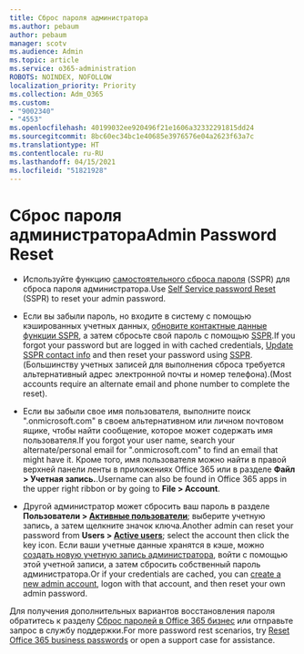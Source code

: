 ```yaml
---
title: Сброс пароля администратора
ms.author: pebaum
author: pebaum
manager: scotv
ms.audience: Admin
ms.topic: article
ms.service: o365-administration
ROBOTS: NOINDEX, NOFOLLOW
localization_priority: Priority
ms.collection: Adm_O365
ms.custom:
- "9002340"
- "4553"
ms.openlocfilehash: 40199032ee920496f21e1606a32332291815dd24
ms.sourcegitcommit: 8bc60ec34bc1e40685e3976576e04a2623f63a7c
ms.translationtype: HT
ms.contentlocale: ru-RU
ms.lasthandoff: 04/15/2021
ms.locfileid: "51821928"
---
```

# <a name="admin-password-reset"></a><span data-ttu-id="5da5a-102">Сброс пароля администратора</span><span class="sxs-lookup"><span data-stu-id="5da5a-102">Admin Password Reset</span></span>

- <span data-ttu-id="5da5a-103">Используйте функцию [самостоятельного сброса пароля](https://passwordreset.microsoftonline.com/) (SSPR) для сброса пароля администратора.</span><span class="sxs-lookup"><span data-stu-id="5da5a-103">Use [Self Service password Reset](https://passwordreset.microsoftonline.com/) (SSPR) to reset your admin password.</span></span>

- <span data-ttu-id="5da5a-104">Если вы забыли пароль, но входите в систему с помощью кэшированных учетных данных, [обновите контактные данные функции SSPR](https://go.microsoft.com/fwlink/?linkid=849451), а затем сбросьте свой пароль с помощью [SSPR](https://passwordreset.microsoftonline.com/).</span><span class="sxs-lookup"><span data-stu-id="5da5a-104">If you forgot your password but are logged in with cached credentials, [Update SSPR contact info](https://go.microsoft.com/fwlink/?linkid=849451) and then reset your password using [SSPR](https://passwordreset.microsoftonline.com/).</span></span>  <span data-ttu-id="5da5a-105">(Большинству учетных записей для выполнения сброса требуется альтернативный адрес электронной почты и номер телефона).</span><span class="sxs-lookup"><span data-stu-id="5da5a-105">(Most accounts require an alternate email and phone number to complete the reset).</span></span>

- <span data-ttu-id="5da5a-106">Если вы забыли свое имя пользователя, выполните поиск ".onmicrosoft.com" в своем альтернативном или личном почтовом ящике, чтобы найти сообщение, которое может содержать имя пользователя.</span><span class="sxs-lookup"><span data-stu-id="5da5a-106">If you forgot your user name, search your alternate/personal email for ".onmicrosoft.com" to find an email that might have it.</span></span>  <span data-ttu-id="5da5a-107">Кроме того, имя пользователя можно найти в правой верхней панели ленты в приложениях Office 365 или в разделе **Файл > Учетная запись.**.</span><span class="sxs-lookup"><span data-stu-id="5da5a-107">Username can also be found in Office 365 apps in the upper right ribbon or by going to **File > Account**.</span></span>

- <span data-ttu-id="5da5a-108">Другой администратор может сбросить ваш пароль в разделе **Пользователи > [Активные пользователи](https://portal.office.com/adminportal/home#/users)**; выберите учетную запись, а затем щелкните значок ключа.</span><span class="sxs-lookup"><span data-stu-id="5da5a-108">Another admin can reset your password from **Users > [Active users](https://portal.office.com/adminportal/home#/users)**; select the account then click the key icon.</span></span>  <span data-ttu-id="5da5a-109">Если ваши учетные данные хранятся в кэше, можно [создать новую учетную запись администратора](https://portal.office.com/adminportal/home#/users), войти с помощью этой учетной записи, а затем сбросить собственный пароль администратора.</span><span class="sxs-lookup"><span data-stu-id="5da5a-109">Or if your credentials are cached, you can [create a new admin account](https://portal.office.com/adminportal/home#/users), logon with that account, and then reset your own admin password.</span></span>

<span data-ttu-id="5da5a-110">Для получения дополнительных вариантов восстановления пароля обратитесь к разделу [Сброс паролей в Office 365 бизнес](https://docs.microsoft.com/microsoft-365/admin/add-users/reset-passwords) или отправьте запрос в службу поддержки.</span><span class="sxs-lookup"><span data-stu-id="5da5a-110">For more password rest scenarios, try [Reset Office 365 business passwords](https://docs.microsoft.com/microsoft-365/admin/add-users/reset-passwords) or open a support case for assistance.</span></span>
